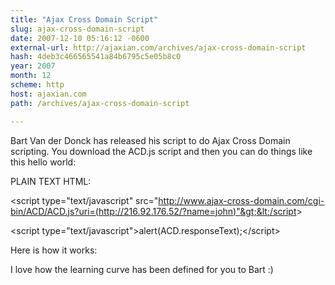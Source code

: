 ```yaml
---
title: "Ajax Cross Domain Script"
slug: ajax-cross-domain-script
date: 2007-12-10 05:16:12 -0600
external-url: http://ajaxian.com/archives/ajax-cross-domain-script
hash: 4deb3c466565541a84b6795c5e05b8c0
year: 2007
month: 12
scheme: http
host: ajaxian.com
path: /archives/ajax-cross-domain-script

---
```


Bart Van der Donck has released his script to do Ajax Cross Domain scripting. You download the ACD.js script and then you can do things like this hello world:

PLAIN TEXT
HTML:







&lt;script type="text/javascript" src="http://www.ajax-cross-domain.com/cgi-bin/ACD/ACD.js?uri=(http://216.92.176.52/?name=john)"&gt;&lt;/script&gt;


&lt;script type="text/javascript"&gt;alert(ACD.responseText);&lt;/script&gt;








Here is how it works:



I love how the learning curve has been defined for you to Bart :)
